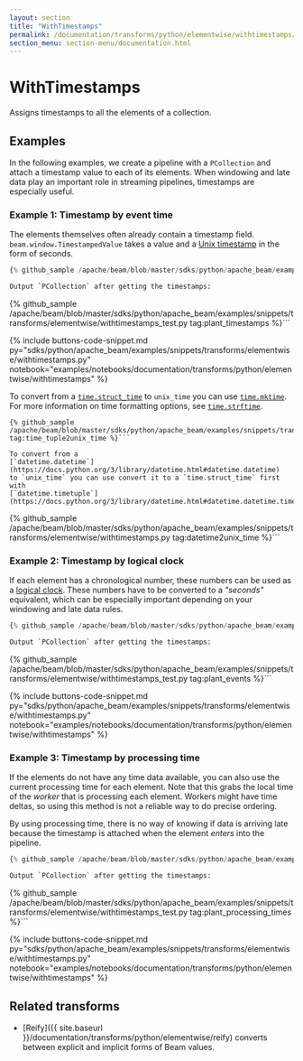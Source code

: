 ```yaml
---
layout: section
title: "WithTimestamps"
permalink: /documentation/transforms/python/elementwise/withtimestamps/
section_menu: section-menu/documentation.html
---
```

<!--
Licensed under the Apache License, Version 2.0 (the "License");
you may not use this file except in compliance with the License.
You may obtain a copy of the License at

http://www.apache.org/licenses/LICENSE-2.0

Unless required by applicable law or agreed to in writing, software
distributed under the License is distributed on an "AS IS" BASIS,
WITHOUT WARRANTIES OR CONDITIONS OF ANY KIND, either express or implied.
See the License for the specific language governing permissions and
limitations under the License.
-->

# WithTimestamps

<script type="text/javascript">
localStorage.setItem('language', 'language-py')
</script>

Assigns timestamps to all the elements of a collection.

## Examples

In the following examples, we create a pipeline with a `PCollection` and attach a timestamp value to each of its elements.
When windowing and late data play an important role in streaming pipelines, timestamps are especially useful.

### Example 1: Timestamp by event time

The elements themselves often already contain a timestamp field.
`beam.window.TimestampedValue` takes a value and a
[Unix timestamp](https://en.wikipedia.org/wiki/Unix_time)
in the form of seconds.

```py
{% github_sample /apache/beam/blob/master/sdks/python/apache_beam/examples/snippets/transforms/elementwise/withtimestamps.py tag:withtimestamps_event_time %}```

Output `PCollection` after getting the timestamps:

```
{% github_sample /apache/beam/blob/master/sdks/python/apache_beam/examples/snippets/transforms/elementwise/withtimestamps_test.py tag:plant_timestamps %}```

{% include buttons-code-snippet.md
  py="sdks/python/apache_beam/examples/snippets/transforms/elementwise/withtimestamps.py"
  notebook="examples/notebooks/documentation/transforms/python/elementwise/withtimestamps"
%}

To convert from a
[`time.struct_time`](https://docs.python.org/3/library/time.html#time.struct_time)
to `unix_time` you can use
[`time.mktime`](https://docs.python.org/3/library/time.html#time.mktime).
For more information on time formatting options, see
[`time.strftime`](https://docs.python.org/3/library/time.html#time.strftime).

```
{% github_sample /apache/beam/blob/master/sdks/python/apache_beam/examples/snippets/transforms/elementwise/withtimestamps.py tag:time_tuple2unix_time %}```

To convert from a
[`datetime.datetime`](https://docs.python.org/3/library/datetime.html#datetime.datetime)
to `unix_time` you can use convert it to a `time.struct_time` first with
[`datetime.timetuple`](https://docs.python.org/3/library/datetime.html#datetime.datetime.timetuple).

```
{% github_sample /apache/beam/blob/master/sdks/python/apache_beam/examples/snippets/transforms/elementwise/withtimestamps.py tag:datetime2unix_time %}```

### Example 2: Timestamp by logical clock

If each element has a chronological number, these numbers can be used as a
[logical clock](https://en.wikipedia.org/wiki/Logical_clock).
These numbers have to be converted to a *"seconds"* equivalent, which can be especially important depending on your windowing and late data rules.

```py
{% github_sample /apache/beam/blob/master/sdks/python/apache_beam/examples/snippets/transforms/elementwise/withtimestamps.py tag:withtimestamps_logical_clock %}```

Output `PCollection` after getting the timestamps:

```
{% github_sample /apache/beam/blob/master/sdks/python/apache_beam/examples/snippets/transforms/elementwise/withtimestamps_test.py tag:plant_events %}```

{% include buttons-code-snippet.md
  py="sdks/python/apache_beam/examples/snippets/transforms/elementwise/withtimestamps.py"
  notebook="examples/notebooks/documentation/transforms/python/elementwise/withtimestamps"
%}

### Example 3: Timestamp by processing time

If the elements do not have any time data available, you can also use the current processing time for each element.
Note that this grabs the local time of the *worker* that is processing each element.
Workers might have time deltas, so using this method is not a reliable way to do precise ordering.

By using processing time, there is no way of knowing if data is arriving late because the timestamp is attached when the element *enters* into the pipeline.

```py
{% github_sample /apache/beam/blob/master/sdks/python/apache_beam/examples/snippets/transforms/elementwise/withtimestamps.py tag:withtimestamps_processing_time %}```

Output `PCollection` after getting the timestamps:

```
{% github_sample /apache/beam/blob/master/sdks/python/apache_beam/examples/snippets/transforms/elementwise/withtimestamps_test.py tag:plant_processing_times %}```

{% include buttons-code-snippet.md
  py="sdks/python/apache_beam/examples/snippets/transforms/elementwise/withtimestamps.py"
  notebook="examples/notebooks/documentation/transforms/python/elementwise/withtimestamps"
%}

## Related transforms

* [Reify]({{ site.baseurl }}/documentation/transforms/python/elementwise/reify) converts between explicit and implicit forms of Beam values.
